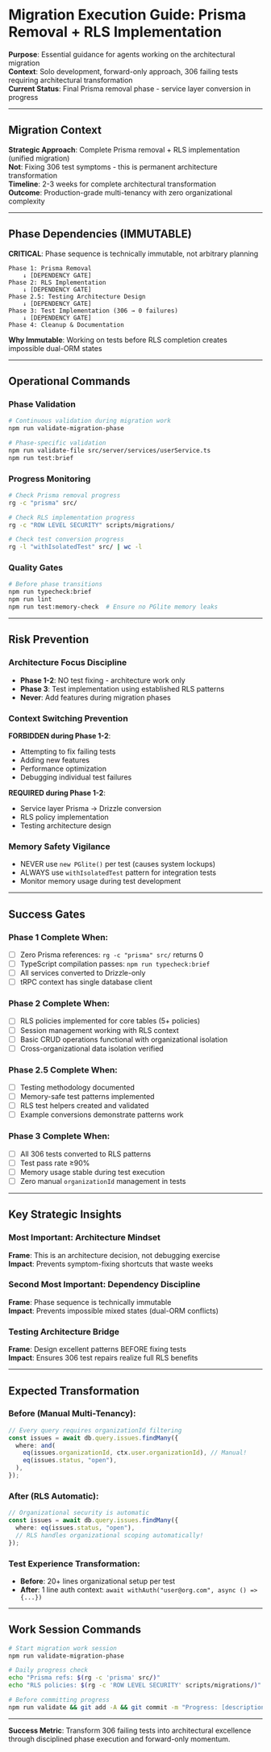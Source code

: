 # Migration Execution Guide: Prisma Removal + RLS Implementation

**Purpose**: Essential guidance for agents working on the architectural migration  
**Context**: Solo development, forward-only approach, 306 failing tests requiring architectural transformation  
**Current Status**: Final Prisma removal phase - service layer conversion in progress

---

## Migration Context

**Strategic Approach**: Complete Prisma removal + RLS implementation (unified migration)  
**Not**: Fixing 306 test symptoms - this is permanent architecture transformation  
**Timeline**: 2-3 weeks for complete architectural transformation  
**Outcome**: Production-grade multi-tenancy with zero organizational complexity

---

## Phase Dependencies (IMMUTABLE)

**CRITICAL**: Phase sequence is technically immutable, not arbitrary planning

```
Phase 1: Prisma Removal
    ↓ [DEPENDENCY GATE]
Phase 2: RLS Implementation  
    ↓ [DEPENDENCY GATE]
Phase 2.5: Testing Architecture Design
    ↓ [DEPENDENCY GATE]
Phase 3: Test Implementation (306 → 0 failures)
    ↓ [DEPENDENCY GATE]
Phase 4: Cleanup & Documentation
```

**Why Immutable**: Working on tests before RLS completion creates impossible dual-ORM states

---

## Operational Commands

### Phase Validation
```bash
# Continuous validation during migration work
npm run validate-migration-phase

# Phase-specific validation
npm run validate-file src/server/services/userService.ts
npm run test:brief
```

### Progress Monitoring
```bash
# Check Prisma removal progress
rg -c "prisma" src/

# Check RLS implementation progress  
rg -c "ROW LEVEL SECURITY" scripts/migrations/

# Check test conversion progress
rg -l "withIsolatedTest" src/ | wc -l
```

### Quality Gates
```bash
# Before phase transitions
npm run typecheck:brief
npm run lint
npm run test:memory-check  # Ensure no PGlite memory leaks
```

---

## Risk Prevention

### Architecture Focus Discipline
- **Phase 1-2**: NO test fixing - architecture work only
- **Phase 3**: Test implementation using established RLS patterns
- **Never**: Add features during migration phases

### Context Switching Prevention
**FORBIDDEN during Phase 1-2**:
- Attempting to fix failing tests
- Adding new features 
- Performance optimization
- Debugging individual test failures

**REQUIRED during Phase 1-2**:
- Service layer Prisma → Drizzle conversion
- RLS policy implementation
- Testing architecture design

### Memory Safety Vigilance
- NEVER use `new PGlite()` per test (causes system lockups)
- ALWAYS use `withIsolatedTest` pattern for integration tests
- Monitor memory usage during test development

---

## Success Gates

### Phase 1 Complete When:
- [ ] Zero Prisma references: `rg -c "prisma" src/` returns 0
- [ ] TypeScript compilation passes: `npm run typecheck:brief`
- [ ] All services converted to Drizzle-only
- [ ] tRPC context has single database client

### Phase 2 Complete When:
- [ ] RLS policies implemented for core tables (5+ policies)
- [ ] Session management working with RLS context
- [ ] Basic CRUD operations functional with organizational isolation
- [ ] Cross-organizational data isolation verified

### Phase 2.5 Complete When:
- [ ] Testing methodology documented
- [ ] Memory-safe test patterns implemented  
- [ ] RLS test helpers created and validated
- [ ] Example conversions demonstrate patterns work

### Phase 3 Complete When:
- [ ] All 306 tests converted to RLS patterns
- [ ] Test pass rate ≥90%
- [ ] Memory usage stable during test execution
- [ ] Zero manual `organizationId` management in tests

---

## Key Strategic Insights

### Most Important: Architecture Mindset
**Frame**: This is an architecture decision, not debugging exercise  
**Impact**: Prevents symptom-fixing shortcuts that waste weeks

### Second Most Important: Dependency Discipline  
**Frame**: Phase sequence is technically immutable  
**Impact**: Prevents impossible mixed states (dual-ORM conflicts)

### Testing Architecture Bridge
**Frame**: Design excellent patterns BEFORE fixing tests  
**Impact**: Ensures 306 test repairs realize full RLS benefits

---

## Expected Transformation

### Before (Manual Multi-Tenancy):
```typescript
// Every query requires organizationId filtering
const issues = await db.query.issues.findMany({
  where: and(
    eq(issues.organizationId, ctx.user.organizationId), // Manual!
    eq(issues.status, "open"),
  ),
});
```

### After (RLS Automatic):
```typescript  
// Organizational security is automatic
const issues = await db.query.issues.findMany({
  where: eq(issues.status, "open"),
  // RLS handles organizational scoping automatically!
});
```

### Test Experience Transformation:
- **Before**: 20+ lines organizational setup per test
- **After**: 1 line auth context: `await withAuth("user@org.com", async () => {...})`

---

## Work Session Commands

```bash
# Start migration work session
npm run validate-migration-phase

# Daily progress check
echo "Prisma refs: $(rg -c 'prisma' src/)"
echo "RLS policies: $(rg -c 'ROW LEVEL SECURITY' scripts/migrations/)"

# Before committing progress
npm run validate && git add -A && git commit -m "Progress: [description]"
```

---

**Success Metric**: Transform 306 failing tests into architectural excellence through disciplined phase execution and forward-only momentum.